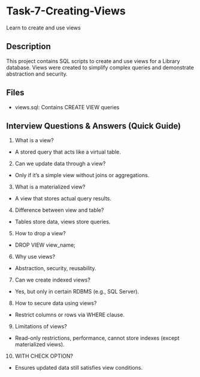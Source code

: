 # Task-7-Creating-Views
Learn to create and use views

## Description
This project contains SQL scripts to create and use views for a Library database. Views were created to simplify complex queries and demonstrate abstraction and security.

## Files
- views.sql: Contains CREATE VIEW queries

## Interview Questions & Answers (Quick Guide)

1. What is a view?
- A stored query that acts like a virtual table.

2. Can we update data through a view?
- Only if it’s a simple view without joins or aggregations.

3. What is a materialized view?
- A view that stores actual query results.

4. Difference between view and table?
- Tables store data, views store queries.

5. How to drop a view?
- DROP VIEW view_name;

6. Why use views?
- Abstraction, security, reusability.

7. Can we create indexed views?
- Yes, but only in certain RDBMS (e.g., SQL Server).

8. How to secure data using views?
- Restrict columns or rows via WHERE clause.

9. Limitations of views?
- Read-only restrictions, performance, cannot store indexes (except materialized views).

10. WITH CHECK OPTION?
- Ensures updated data still satisfies view conditions.
